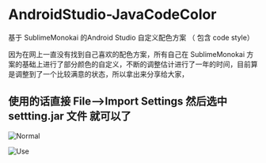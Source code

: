 # AndroidStudio-JavaCodeColor
基于 SublimeMonokai 的Android Studio 自定义配色方案 （ 包含 code style） 

因为在网上一直没有找到自己喜欢的配色方案，所有自己在 SublimeMonokai 方案的基础上进行了部分颜色的自定义，不断的调整估计进行了一年的时间，目前算是调整到了一个比较满意的状态，所以拿出来分享给大家，
## 使用的话直接 File-->Import Settings 然后选中 settting.jar 文件 就可以了

![Normal](https://github.com/SJX516/AndroidStudio-JavaCodeColor/blob/master/normal.png)

![Use](https://github.com/SJX516/AndroidStudio-JavaCodeColor/blob/master/use.png)
